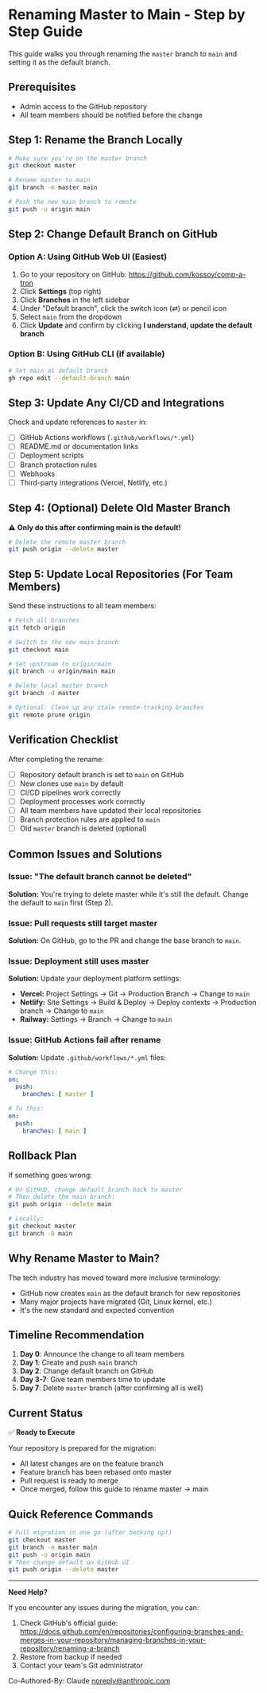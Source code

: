 # Renaming Master to Main - Step by Step Guide

This guide walks you through renaming the `master` branch to `main` and setting it as the default branch.

## Prerequisites

- Admin access to the GitHub repository
- All team members should be notified before the change

## Step 1: Rename the Branch Locally

```bash
# Make sure you're on the master branch
git checkout master

# Rename master to main
git branch -m master main

# Push the new main branch to remote
git push -u origin main
```

## Step 2: Change Default Branch on GitHub

### Option A: Using GitHub Web UI (Easiest)

1. Go to your repository on GitHub: https://github.com/kossoy/comp-a-tron
2. Click **Settings** (top right)
3. Click **Branches** in the left sidebar
4. Under "Default branch", click the switch icon (⇄) or pencil icon
5. Select `main` from the dropdown
6. Click **Update** and confirm by clicking **I understand, update the default branch**

### Option B: Using GitHub CLI (if available)

```bash
# Set main as default branch
gh repo edit --default-branch main
```

## Step 3: Update Any CI/CD and Integrations

Check and update references to `master` in:

- [ ] GitHub Actions workflows (`.github/workflows/*.yml`)
- [ ] README.md or documentation links
- [ ] Deployment scripts
- [ ] Branch protection rules
- [ ] Webhooks
- [ ] Third-party integrations (Vercel, Netlify, etc.)

## Step 4: (Optional) Delete Old Master Branch

⚠️ **Only do this after confirming main is the default!**

```bash
# Delete the remote master branch
git push origin --delete master
```

## Step 5: Update Local Repositories (For Team Members)

Send these instructions to all team members:

```bash
# Fetch all branches
git fetch origin

# Switch to the new main branch
git checkout main

# Set upstream to origin/main
git branch -u origin/main main

# Delete local master branch
git branch -d master

# Optional: Clean up any stale remote-tracking branches
git remote prune origin
```

## Verification Checklist

After completing the rename:

- [ ] Repository default branch is set to `main` on GitHub
- [ ] New clones use `main` by default
- [ ] CI/CD pipelines work correctly
- [ ] Deployment processes work correctly
- [ ] All team members have updated their local repositories
- [ ] Branch protection rules are applied to `main`
- [ ] Old `master` branch is deleted (optional)

## Common Issues and Solutions

### Issue: "The default branch cannot be deleted"

**Solution:** You're trying to delete master while it's still the default. Change the default to `main` first (Step 2).

### Issue: Pull requests still target master

**Solution:** On GitHub, go to the PR and change the base branch to `main`.

### Issue: Deployment still uses master

**Solution:** Update your deployment platform settings:
- **Vercel:** Project Settings → Git → Production Branch → Change to `main`
- **Netlify:** Site Settings → Build & Deploy → Deploy contexts → Production branch → Change to `main`
- **Railway:** Settings → Branch → Change to `main`

### Issue: GitHub Actions fail after rename

**Solution:** Update `.github/workflows/*.yml` files:

```yaml
# Change this:
on:
  push:
    branches: [ master ]

# To this:
on:
  push:
    branches: [ main ]
```

## Rollback Plan

If something goes wrong:

```bash
# On GitHub, change default branch back to master
# Then delete the main branch:
git push origin --delete main

# Locally:
git checkout master
git branch -D main
```

## Why Rename Master to Main?

The tech industry has moved toward more inclusive terminology:
- GitHub now creates `main` as the default branch for new repositories
- Many major projects have migrated (Git, Linux kernel, etc.)
- It's the new standard and expected convention

## Timeline Recommendation

1. **Day 0**: Announce the change to all team members
2. **Day 1**: Create and push `main` branch
3. **Day 2**: Change default branch on GitHub
4. **Day 3-7**: Give team members time to update
5. **Day 7**: Delete `master` branch (after confirming all is well)

## Current Status

✅ **Ready to Execute**

Your repository is prepared for the migration:
- All latest changes are on the feature branch
- Feature branch has been rebased onto master
- Pull request is ready to merge
- Once merged, follow this guide to rename master → main

## Quick Reference Commands

```bash
# Full migration in one go (after backing up!)
git checkout master
git branch -m master main
git push -u origin main
# Then change default on GitHub UI
git push origin --delete master
```

---

**Need Help?**

If you encounter any issues during the migration, you can:
1. Check GitHub's official guide: https://docs.github.com/en/repositories/configuring-branches-and-merges-in-your-repository/managing-branches-in-your-repository/renaming-a-branch
2. Restore from backup if needed
3. Contact your team's Git administrator

Co-Authored-By: Claude <noreply@anthropic.com>

